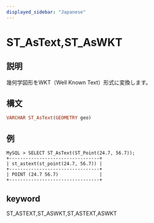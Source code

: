 ```yaml
---
displayed_sidebar: "Japanese"
---
```


# ST_AsText,ST_AsWKT

## 説明

幾何学図形をWKT（Well Known Text）形式に変換します。

## 構文

```Haskell
VARCHAR ST_AsText(GEOMETRY geo)
```

## 例

```Plain Text
MySQL > SELECT ST_AsText(ST_Point(24.7, 56.7));
+---------------------------------+
| st_astext(st_point(24.7, 56.7)) |
+---------------------------------+
| POINT (24.7 56.7)               |
+---------------------------------+
```

## keyword

ST_ASTEXT,ST_ASWKT,ST,ASTEXT,ASWKT